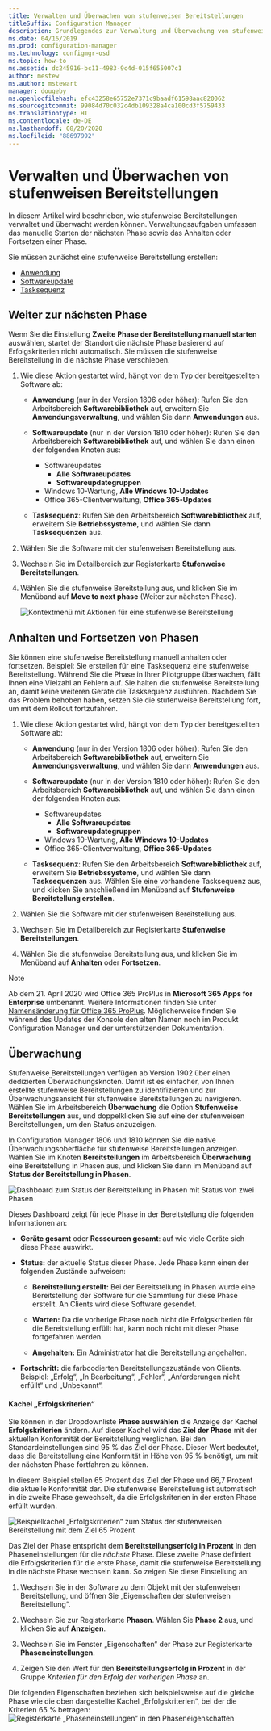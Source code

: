 ```yaml
---
title: Verwalten und Überwachen von stufenweisen Bereitstellungen
titleSuffix: Configuration Manager
description: Grundlegendes zur Verwaltung und Überwachung von stufenweisen Bereitstellungen für Software in Configuration Manager.
ms.date: 04/16/2019
ms.prod: configuration-manager
ms.technology: configmgr-osd
ms.topic: how-to
ms.assetid: dc245916-bc11-4983-9c4d-015f655007c1
author: mestew
ms.author: mstewart
manager: dougeby
ms.openlocfilehash: efc43258e65752e7371c9baadf61598aac820062
ms.sourcegitcommit: 99084d70c032c4db109328a4ca100cd3f5759433
ms.translationtype: HT
ms.contentlocale: de-DE
ms.lasthandoff: 08/20/2020
ms.locfileid: "88697992"
---
```

# <a name="manage-and-monitor-phased-deployments"></a>Verwalten und Überwachen von stufenweisen Bereitstellungen

In diesem Artikel wird beschrieben, wie stufenweise Bereitstellungen verwaltet und überwacht werden können. Verwaltungsaufgaben umfassen das manuelle Starten der nächsten Phase sowie das Anhalten oder Fortsetzen einer Phase. 

Sie müssen zunächst eine stufenweise Bereitstellung erstellen: 
- [Anwendung](create-phased-deployment-for-task-sequence.md?toc=/mem/configmgr/apps/toc.json&bc=/mem/configmgr/apps/breadcrumb/toc.json)  
- [Softwareupdate](create-phased-deployment-for-task-sequence.md?toc=/mem/configmgr/sum/toc.json&bc=/mem/configmgr/sum/breadcrumb/toc.json)  
- [Tasksequenz](create-phased-deployment-for-task-sequence.md)  



## <a name="move-to-the-next-phase"></a><a name="bkmk_move"></a> Weiter zur nächsten Phase

Wenn Sie die Einstellung **Zweite Phase der Bereitstellung manuell starten** auswählen, startet der Standort die nächste Phase basierend auf Erfolgskriterien nicht automatisch. Sie müssen die stufenweise Bereitstellung in die nächste Phase verschieben.  

1. Wie diese Aktion gestartet wird, hängt von dem Typ der bereitgestellten Software ab:  

    - **Anwendung** (nur in der Version 1806 oder höher): Rufen Sie den Arbeitsbereich **Softwarebibliothek** auf, erweitern Sie **Anwendungsverwaltung**, und wählen Sie dann **Anwendungen** aus.   

    - **Softwareupdate** (nur in der Version 1810 oder höher): Rufen Sie den Arbeitsbereich **Softwarebibliothek** auf, und wählen Sie dann einen der folgenden Knoten aus:    
        - Softwareupdates  
            - **Alle Softwareupdates**  
            - **Softwareupdategruppen**   
        - Windows 10-Wartung, **Alle Windows 10-Updates**  
        - Office 365-Clientverwaltung, **Office 365-Updates**  

    - **Tasksequenz**: Rufen Sie den Arbeitsbereich **Softwarebibliothek** auf, erweitern Sie **Betriebssysteme**, und wählen Sie dann **Tasksequenzen** aus.   

2. Wählen Sie die Software mit der stufenweisen Bereitstellung aus.  

3. Wechseln Sie im Detailbereich zur Registerkarte **Stufenweise Bereitstellungen**.  

4. Wählen Sie die stufenweise Bereitstellung aus, und klicken Sie im Menüband auf **Move to next phase** (Weiter zur nächsten Phase).  

    ![Kontextmenü mit Aktionen für eine stufenweise Bereitstellung](media/Suspend-phased-deployment.PNG)



## <a name="suspend-and-resume-phases"></a><a name="bkmk_suspend"></a> Anhalten und Fortsetzen von Phasen 

Sie können eine stufenweise Bereitstellung manuell anhalten oder fortsetzen. Beispiel: Sie erstellen für eine Tasksequenz eine stufenweise Bereitstellung. Während Sie die Phase in Ihrer Pilotgruppe überwachen, fällt Ihnen eine Vielzahl an Fehlern auf. Sie halten die stufenweise Bereitstellung an, damit keine weiteren Geräte die Tasksequenz ausführen. Nachdem Sie das Problem behoben haben, setzen Sie die stufenweise Bereitstellung fort, um mit dem Rollout fortzufahren. 

1. Wie diese Aktion gestartet wird, hängt von dem Typ der bereitgestellten Software ab:  

    - **Anwendung** (nur in der Version 1806 oder höher): Rufen Sie den Arbeitsbereich **Softwarebibliothek** auf, erweitern Sie **Anwendungsverwaltung**, und wählen Sie dann **Anwendungen** aus.   

    - **Softwareupdate** (nur in der Version 1810 oder höher): Rufen Sie den Arbeitsbereich **Softwarebibliothek** auf, und wählen Sie dann einen der folgenden Knoten aus:    
        - Softwareupdates  
            - **Alle Softwareupdates**  
            - **Softwareupdategruppen**   
        - Windows 10-Wartung, **Alle Windows 10-Updates**  
        - Office 365-Clientverwaltung, **Office 365-Updates**  

    - **Tasksequenz**: Rufen Sie den Arbeitsbereich **Softwarebibliothek** auf, erweitern Sie **Betriebssysteme**, und wählen Sie dann **Tasksequenzen** aus. Wählen Sie eine vorhandene Tasksequenz aus, und klicken Sie anschließend im Menüband auf **Stufenweise Bereitstellung erstellen**.  

2. Wählen Sie die Software mit der stufenweisen Bereitstellung aus.  

3. Wechseln Sie im Detailbereich zur Registerkarte **Stufenweise Bereitstellungen**.  

4. Wählen Sie die stufenweise Bereitstellung aus, und klicken Sie im Menüband auf **Anhalten** oder **Fortsetzen**. 

> [!NOTE]
> Ab dem 21. April 2020 wird Office 365 ProPlus in **Microsoft 365 Apps for Enterprise** umbenannt. Weitere Informationen finden Sie unter [Namensänderung für Office 365 ProPlus](/deployoffice/name-change). Möglicherweise finden Sie während des Updates der Konsole den alten Namen noch im Produkt Configuration Manager und der unterstützenden Dokumentation. 

<!-- Removed for 1806, need to clarify behavior with engineering
When you suspend a phased deployment, it sets the available and deadline times on the active deployments to a future time. When you resume, it generates a new schedule based on when you resume the phased deployment. The new schedule helps to avoid problems if you resume after the original deadline. For example, the initial schedule has the required deadline seven days after the deployment is available. You suspend it on the second day. If you aren't ready to resume it until day eight, you don't want the deployment to be immediately past the deadline. So it generates a new deadline starting from when you resume the phased deployment on day eight. 
-->


## <a name="monitor"></a><a name="bkmk_monitor"></a> Überwachung
<!--1358577-->
Stufenweise Bereitstellungen verfügen ab Version 1902 über einen dedizierten Überwachungsknoten. Damit ist es einfacher, von Ihnen erstellte stufenweise Bereitstellungen zu identifizieren und zur Überwachungsansicht für stufenweise Bereitstellungen zu navigieren. Wählen Sie im Arbeitsbereich **Überwachung** die Option **Stufenweise Bereitstellungen** aus, und doppelklicken Sie auf eine der stufenweisen Bereitstellungen, um den Status anzuzeigen. <!--3555949-->

In Configuration Manager 1806 und 1810 können Sie die native Überwachungsoberfläche für stufenweise Bereitstellungen anzeigen. Wählen Sie im Knoten **Bereitstellungen** im Arbeitsbereich **Überwachung** eine Bereitstellung in Phasen aus, und klicken Sie dann im Menüband auf **Status der Bereitstellung in Phasen**.

![Dashboard zum Status der Bereitstellung in Phasen mit Status von zwei Phasen](media/1358577-phased-deployment-status.png)

Dieses Dashboard zeigt für jede Phase in der Bereitstellung die folgenden Informationen an:  

- **Geräte gesamt** oder **Ressourcen gesamt**: auf wie viele Geräte sich diese Phase auswirkt.  

- **Status:** der aktuelle Status dieser Phase. Jede Phase kann einen der folgenden Zustände aufweisen:  

    - **Bereitstellung erstellt:** Bei der Bereitstellung in Phasen wurde eine Bereitstellung der Software für die Sammlung für diese Phase erstellt. An Clients wird diese Software gesendet.  

    - **Warten:** Da die vorherige Phase noch nicht die Erfolgskriterien für die Bereitstellung erfüllt hat, kann noch nicht mit dieser Phase fortgefahren werden.  

    - **Angehalten:** Ein Administrator hat die Bereitstellung angehalten.  

- **Fortschritt:** die farbcodierten Bereitstellungszustände von Clients. Beispiel: „Erfolg“, „In Bearbeitung“, „Fehler“, „Anforderungen nicht erfüllt“ und „Unbekannt“. 

#### <a name="success-criteria-tile"></a>Kachel „Erfolgskriterien“

Sie können in der Dropdownliste **Phase auswählen** die Anzeige der Kachel **Erfolgskriterien** ändern. Auf dieser Kachel wird das **Ziel der Phase** mit der aktuellen Konformität der Bereitstellung verglichen. Bei den Standardeinstellungen sind 95 % das Ziel der Phase. Dieser Wert bedeutet, dass die Bereitstellung eine Konformität in Höhe von 95 % benötigt, um mit der nächsten Phase fortfahren zu können.

In diesem Beispiel stellen 65 Prozent das Ziel der Phase und 66,7 Prozent die aktuelle Konformität dar. Die stufenweise Bereitstellung ist automatisch in die zweite Phase gewechselt, da die Erfolgskriterien in der ersten Phase erfüllt wurden.  

   ![Beispielkachel „Erfolgskriterien“ zum Status der stufenweisen Bereitstellung mit dem Ziel 65 Prozent](media/pod-status-success-criteria-tile.png)

Das Ziel der Phase entspricht dem **Bereitstellungserfolg in Prozent** in den Phaseneinstellungen für die *nächste* Phase. Diese zweite Phase definiert die Erfolgskriterien für die erste Phase, damit die stufenweise Bereitstellung in die nächste Phase wechseln kann. So zeigen Sie diese Einstellung an: 

1. Wechseln Sie in der Software zu dem Objekt mit der stufenweisen Bereitstellung, und öffnen Sie „Eigenschaften der stufenweisen Bereitstellung“.  

2. Wechseln Sie zur Registerkarte **Phasen**. Wählen Sie **Phase 2** aus, und klicken Sie auf **Anzeigen**.  

3. Wechseln Sie im Fenster „Eigenschaften“ der Phase zur Registerkarte **Phaseneinstellungen**.  

4. Zeigen Sie den Wert für den **Bereitstellungserfolg in Prozent** in der Gruppe *Kriterien für den Erfolg der vorherigen Phase* an.  

Die folgenden Eigenschaften beziehen sich beispielsweise auf die gleiche Phase wie die oben dargestellte Kachel „Erfolgskriterien“, bei der die Kriterien 65 % betragen:  
![Registerkarte „Phaseneinstellungen“ in den Phaseneigenschaften](media/phase-properties-phase-settings.png)